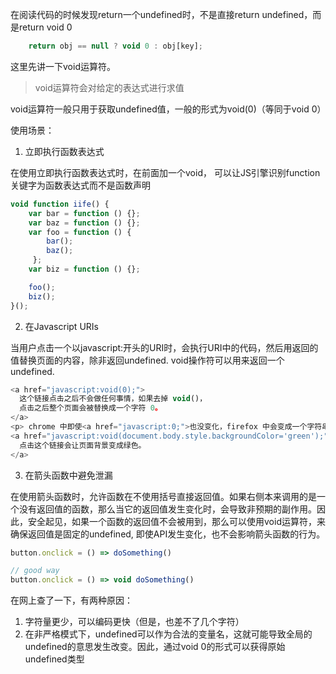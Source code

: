 在阅读代码的时候发现return一个undefined时，不是直接return undefined，而是return void 0
```javascript
    return obj == null ? void 0 : obj[key];

```

这里先讲一下void运算符。
> void运算符会对给定的表达式进行求值

void运算符一般只用于获取undefined值，一般的形式为void(0)（等同于void 0）

使用场景：
1. 立即执行函数表达式

在使用立即执行函数表达式时，在前面加一个void， 可以让JS引擎识别function关键字为函数表达式而不是函数声明
```javascript
void function iife() {
    var bar = function () {};
    var baz = function () {};
    var foo = function () {
        bar();
        baz();
     };
    var biz = function () {};

    foo();
    biz();
}();
```

2. 在Javascript URIs

当用户点击一个以javascript:开头的URI时，会执行URI中的代码，然后用返回的值替换页面的内容，除非返回undefined. void操作符可以用来返回一个undefined.
```javascript
<a href="javascript:void(0);">
  这个链接点击之后不会做任何事情，如果去掉 void()，
  点击之后整个页面会被替换成一个字符 0。
</a>
<p> chrome 中即使<a href="javascript:0;">也没变化，firefox 中会变成一个字符串 0 </p>
<a href="javascript:void(document.body.style.backgroundColor='green');">
  点击这个链接会让页面背景变成绿色。
</a>

```


3. 在箭头函数中避免泄漏

在使用箭头函数时，允许函数在不使用括号直接返回值。如果右侧本来调用的是一个没有返回值的函数，那么当它的返回值发生变化时，会导致非预期的副作用。因此，安全起见，如果一个函数的返回值不会被用到，那么可以使用void运算符，来确保返回值是固定的undefined, 即使API发生变化，也不会影响箭头函数的行为。
```javascript
button.onclick = () => doSomething()

// good way
button.onclick = () => void doSomething()
```

在网上查了一下，有两种原因：
1. 字符量更少，可以编码更快（但是，也差不了几个字符）
2. 在非严格模式下，undefined可以作为合法的变量名，这就可能导致全局的undefined的意思发生改变。因此，通过void 0的形式可以获得原始undefined类型